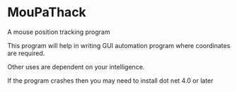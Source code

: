 # MouPaThack
A mouse position tracking program

This program will help in writing GUI automation program where coordinates are required.

Other uses are dependent on your intelligence.

If the program crashes then you may need to install dot net 4.0 or later
